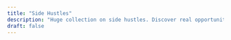 ```yaml
---
title: "Side Hustles"
description: "Huge collection on side hustles. Discover real opportunities to earn additional income."
draft: false
---
```

